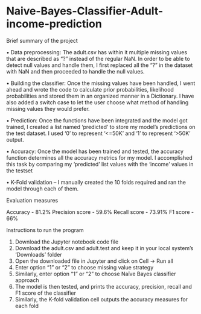 # Naive-Bayes-Classifier-Adult-income-prediction

Brief summary of the project 

•	Data preprocessing: The adult.csv has within it multiple missing values that are described as “?” instead of the regular NaN. In order to be able to detect null values and handle them, I first replaced all the “?” in the dataset with NaN and then proceeded to handle the null values.

•	Building the classifier: Once the missing values have been handled, I went ahead and wrote the code to calculate prior probabilities, likelihood probabilities and stored them in an organized manner in a Dictionary. I have also added a switch case to let the user choose what method of handling missing values they would prefer.

•	Prediction: Once the functions have been integrated and the model got trained, I created a list named ‘predicted’ to store my model’s predictions on the test dataset. I used ‘0’ to represent ‘<=50K’ and ‘1’ to represent ‘>50K’ output.

•	Accuracy: Once the model has been trained and tested, the accuracy function determines all the accuracy metrics for my model. I accomplished this task by comparing my ‘predicted’ list values with the ‘income’ values in the testset

•	K-Fold validation – I manually created the 10 folds required and ran the model through each of them.

Evaluation measures 

Accuracy - 81.2%
Precision score - 59.6%
Recall score - 73.91%
F1 score - 66%

Instructions to run the program 

1.	Download the Jupyter notebook code file
2.	Download the adult.csv and adult.test and keep it in your local system’s ‘Downloads’ folder
3.	Open the downloaded file in Jupyter and click on Cell → Run all
4.	Enter option “1” or “2” to choose missing value strategy 
5.	Similarly, enter option “1” or “2” to choose Naïve Bayes classifier approach
6.	The model is then tested, and prints the accuracy, precision, recall and F1 score of the classifier
7.	Similarly, the K-fold validation cell outputs the accuracy measures for each fold

